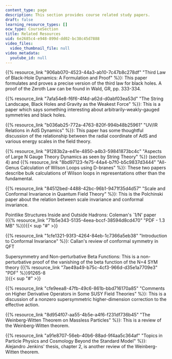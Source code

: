 ```yaml
---
content_type: page
description: This section provides course related study papers.
draft: false
learning_resource_types: []
ocw_type: CourseSection
title: Related Resources
uid: 6e2685c4-e948-899d-dd02-bc38c45d7888
video_files:
  video_thumbnail_file: null
video_metadata:
  youtube_id: null
---
```

{{% resource_link "906ab070-4523-44a3-ab10-7c47b8c278df" "Third Law of Black-Hole Dynamics: A Formulation and Proof" %}}: This paper formulates and proves a precise version of the third law for black holes. A proof of the Zeroth Law can be found in Wald, GR, pp. 333-334.

{{% resource_link "7afa54e8-f6f6-4f4d-a62d-d0abf03ea53d" "The String Landscape, Black Holes and Gravity as the Weakest Force" %}}: This is a paper which says something interesting about arbitrarily-weakly-gauged symmetries and black holes.

{{% resource_link "b036ab25-772a-4763-820f-994b48b25961" "UV/IR Relations in AdS Dynamics" %}}: This paper has some thoughtful discussion of the relationship between the radial coordinate of AdS and various energy scales in the field theory.

{{% resource_link "91283b2a-e41e-4850-a4b3-59841873bc4c" "Aspects of Large N Gauge Theory Dynamics as seen by String Theory" %}} (section 4) and {{% resource_link "8bd97123-fe75-44a4-b7f0-b5c9837d3444" "All-Genus Calculation of Wilson Loops using D-branes" %}}: These two papers describe bulk calculations of Wilson loops in representations other than the fundamental.

{{% resource_link "84512bed-4488-42bc-96b1-9471f35d4d57" "Scale and Conformal Invariance in Quantum Field Theory" %}}: This is the Polchinski paper about the relation between scale invariance and conformal invariance.

Pointlike Structures Inside and Outside Hadrons: Coleman's \`1/N' paper ({{% resource_link "71b5e343-5135-4eea-bccf-38594d8cd470" "PDF - 1.3 MB" %}}){{< sup "#" >}}

{{% resource_link "1cfe1321-93f3-4264-84eb-1c7366a5eb38" "Introduction to Conformal Invariance" %}}: Callan's review of conformal symmetry in QFT

Supersymmetry and Non-perturbative Beta Functions: This is a non-perturbative proof of the vanishing of the beta function of the N=4 SYM theory ({{% resource_link "7ae49a49-b75c-4cf3-966d-d35e1a7709e3" "PDF" %}}91265-8   
)){{< sup "#" >}}

{{% resource_link "cfe9eea8-47fb-49c6-861b-bbd716170a85" "Comments on Higher Derivative Operators in Some SUSY Field Theories" %}}: This is a discussion of a nonzero supersymmetric higher-dimension correction to the effective action.

{{% resource_link "8d954f07-aa55-4b5e-a4f6-f231df736b45" "The Weinberg-Witten Theorem on Massless Particles" %}}: This is a review of the Weinberg-Witten theorem.

{{% resource_link "a91e8707-56eb-40b6-88ad-9f4aa5c364af" "Topics in Particle Physics and Cosmology Beyond the Standard Model" %}}: Alejandro Jenkins' thesis, chapter 2, is another review of the Weinberg-Witten theorem.